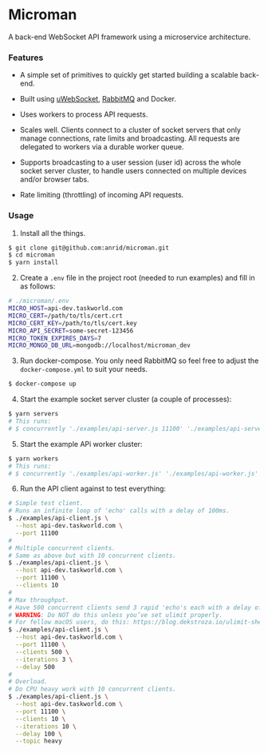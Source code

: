 # Microman

A back-end WebSocket API framework using a microservice architecture.

### Features

- A simple set of primitives to quickly get started building a scalable back-end.

- Built using [uWebSocket](https://github.com/uNetworking/uWebSockets), [RabbitMQ](http://www.rabbitmq.com/tutorials/tutorial-one-javascript.html) and Docker.

- Uses workers to process API requests.

- Scales well. Clients connect to a cluster of socket servers that only manage connections, rate limits and broadcasting. All requests are delegated to workers via a durable worker queue.

- Supports broadcasting to a user session (user id) across the whole socket server cluster, to handle users connected on multiple devices and/or browser tabs.

- Rate limiting (throttling) of incoming API requests.

### Usage

1. Install all the things.
```bash
$ git clone git@github.com:anrid/microman.git
$ cd microman
$ yarn install
```

2. Create a `.env` file in the project root (needed to run examples) and fill in as follows:
```bash
# ./microman/.env
MICRO_HOST=api-dev.taskworld.com
MICRO_CERT=/path/to/tls/cert.crt
MICRO_CERT_KEY=/path/to/tls/cert.key
MICRO_API_SECRET=some-secret-123456
MICRO_TOKEN_EXPIRES_DAYS=7
MICRO_MONGO_DB_URL=mongodb://localhost/microman_dev
```

3. Run docker-compose. You only need RabbitMQ so feel free to adjust the `docker-compose.yml` to suit your needs.
```bash
$ docker-compose up
```

4. Start the example socket server cluster (a couple of processes):
```bash
$ yarn servers
# This runs:
# $ concurrently './examples/api-server.js 11100' './examples/api-server.js 11200'
```

5. Start the example APi worker cluster:
```bash
$ yarn workers
# This runs:
# $ concurrently './examples/api-worker.js' './examples/api-worker.js'
```

6. Run the API client against to test everything:
```bash
# Simple test client.
# Runs an infinite loop of 'echo' calls with a delay of 100ms.
$ ./examples/api-client.js \
  --host api-dev.taskworld.com \
  --port 11100
#
# Multiple concurrent clients.
# Same as above but with 10 concurrent clients.
$ ./examples/api-client.js \
  --host api-dev.taskworld.com \
  --port 11100 \
  --clients 10
#
# Max throughput.
# Have 500 concurrent clients send 3 rapid 'echo's each with a delay of 500ms.
# WARNING: Do NOT do this unless you’ve set ulimit properly.
# For fellow macOS users, do this: https://blog.dekstroza.io/ulimit-shenanigans-on-osx-el-capitan/
$ ./examples/api-client.js \
  --host api-dev.taskworld.com \
  --port 11100 \
  --clients 500 \
  --iterations 3 \
  --delay 500
#
# Overload.
# Do CPU heavy work with 10 concurrent clients.
$ ./examples/api-client.js \
  --host api-dev.taskworld.com \
  --port 11100 \
  --clients 10 \
  --iterations 10 \
  --delay 100 \
  --topic heavy
```
